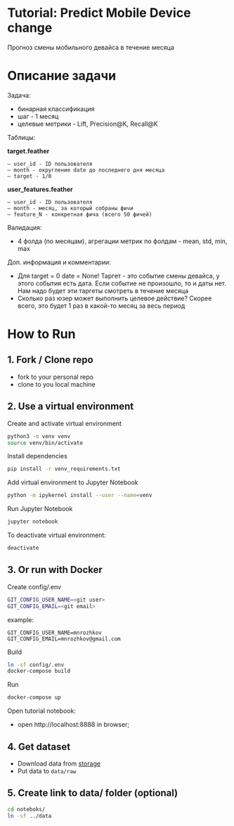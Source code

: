 # Tutorial: Predict Mobile Device change 
Прогноз смены мобильного девайса в течение месяца 

# Описание задачи

Задача:
- бинарная классификация
- шаг - 1 месяц
- целевые метрики - Lift, Precision@K, Recall@K

Таблицы:

**target.feather**

    — user_id - ID пользователя
    — month - округление date до последнего дня месяца
    — target - 1/0

**user_features.feather**

    — user_id - ID пользователя
    — month - месяц, за который собраны фичи
    — feature_N - конкретная фича (всего 50 фичей)

Валидация:

 - 4 фолда (по месяцам), агрегации метрик по фолдам - mean, std, min, max


Доп. информация и комментарии:

- Для target = 0 date = None! Таргет - это событие смены девайса, у этого события есть дата. Если событие не произошло, то и даты нет. Нам надо будет эти таргеты смотреть в течение месяца 
- Сколько раз юзер может выполнить целевое действие?  Скорее всего, это будет 1 раз в какой-то месяц за весь период


# How to Run 

## 1. Fork / Clone repo
- fork to your personal repo 
- clone to you local machine


## 2. Use a virtual environment

Сreate and activate virtual environment
```bash
python3 -m venv venv
source venv/bin/activate
```

Install dependencies
```bash
pip install -r venv_requirements.txt
```

Add virtual environment to Jupyter Notebook
```bash
python -m ipykernel install --user --name=venv
``` 

Run Jupyter Notebook 
```bash
jupyter notebook
```

To deactivate virtual environment: 
```bash
deactivate 
```



## 3. Or run with Docker 

Create config/.env
```bash
GIT_CONFIG_USER_NAME=<git user>
GIT_CONFIG_EMAIL=<git email>
```
example:

```.env
GIT_CONFIG_USER_NAME=mnrozhkov
GIT_CONFIG_EMAIL=mnrozhkov@gmail.com
```

Build
```bash
ln -sf config/.env 
docker-compose build
```

Run 
```bash
docker-compose up
```

Open tutorial notebook:
- open http://localhost:8888 in browser;


## 4. Get dataset
- Download data from [storage](https://yadi.sk/d/HibDNFMf3oTEoA)
- Put data to `data/raw`


## 5. Create link to data/ folder (optional)
```bash
cd noteboks/ 
ln -sf ../data
```

